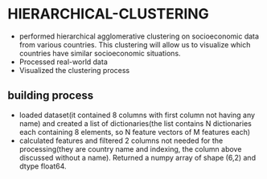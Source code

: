 # HIERARCHICAL-CLUSTERING

- performed hierarchical agglomerative clustering on socioeconomic data from various countries. This
clustering will allow us to visualize which countries have similar socioeconomic
situations.
- Processed real-world data
-  Visualized the clustering process

## building process
- loaded dataset(it contained 8 columns with first column not having any name) and created a list of dictionaries(the list contains N dictionaries each containing 8 elements, so N feature vectors of M features each)
- calculated features and filtered 2 columns not needed for the processing(they are country name and indexing, the column above discussed without a name). Returned a numpy array of shape (6,2) and dtype float64.
